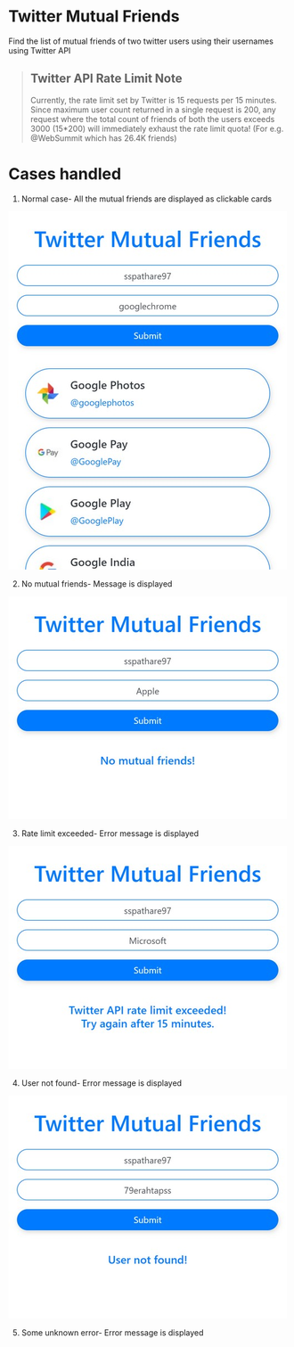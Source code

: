 # Twitter Mutual Friends
Find the list of mutual friends of two twitter users using their usernames using Twitter API

> ## Twitter API Rate Limit Note
> Currently, the rate limit set by Twitter is 15 requests per 15 minutes. Since maximum user count returned in a single request is 200, any request where the total count of friends of both the users exceeds 3000 (15*200) will immediately exhaust the rate limit quota! (For e.g. @WebSummit which has 26.4K friends)

# Cases handled
1. Normal case- All the mutual friends are displayed as clickable cards

![GitHub Logo](/screenshots/1.jpg)

2. No mutual friends- Message is displayed  

![GitHub Logo](/screenshots/2.jpg)

3. Rate limit exceeded- Error message is displayed

![GitHub Logo](/screenshots/3.jpg)

4. User not found- Error message is displayed

![GitHub Logo](/screenshots/4.jpg)

5. Some unknown error- Error message is displayed